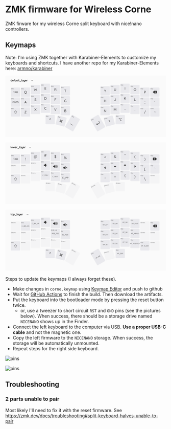 # ZMK firmware for Wireless Corne

ZMK firware for my wireless Corne split keyboard with nice!nano controllers.

## Keymaps

Note: I'm using ZMK together with Karabiner-Elements to customize my keyboards and shortcuts.
I have another repo for my Karabiner-Elements here: [armno/karabiner](https://github.com/armno/karabiner)

![layer 0](./screenshots/l0.png)

![layer 1](./screenshots/l1.png)

![layer 2](./screenshots/l2.png)

Steps to update the keymaps (I always forget these).

- Make changes in `corne.keymap` using [Keymap Editor](https://nickcoutsos.github.io/keymap-editor/) and push to github
- Wait for [GitHub Actions](https://github.com/armno/zmk-config/actions) to finish the build. Then download the artifacts.
- Put the keyboard into the bootloader mode by pressing the reset button twice.
  - or, use a tweezer to short circuit `RST` and `GND` pins (see the pictures below). When success, there should be a storage drive named `NICENANO` shows up in the Finder.
- Connect the left keyboard to the computer via USB. **Use a proper USB-C cable** and not the magnetic one.
- Copy the left firmware to the `NICENANO` storage. When success, the storage will be automatically unmounted.
- Repeat steps for the right side keyboard.

![pins](./pins-top.jpg)

![pins](./pins.jpg)

## Troubleshooting

### 2 parts unable to pair

Most likely I'll need to fix it with the reset firmware. See https://zmk.dev/docs/troubleshooting#split-keyboard-halves-unable-to-pair

